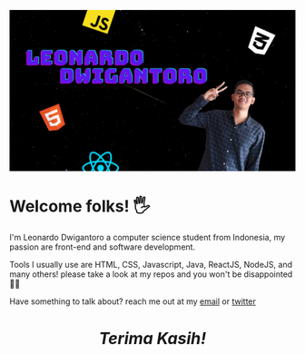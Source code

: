 ![banner for septianleonardo](images/Header.png)
<h1> Welcome folks! 🖐</h1>
<p >
I'm Leonardo Dwigantoro a computer science student from Indonesia, my passion are front-end and software development.<br>

Tools I usually use are HTML, CSS, Javascript, Java, ReactJS, NodeJS, and many others! please take a look at my repos and you won't be disappointed🚀🚀<br>

</p>
<p>Have something to talk about? reach me out at my <a href="mailto:leonardo.dwigantoro@gmail.com">email</a> or <a href="https://twitter.com/@dwigantoro_">twitter</a></p>

<h1 align='center'><i>Terima Kasih!</i></h1>